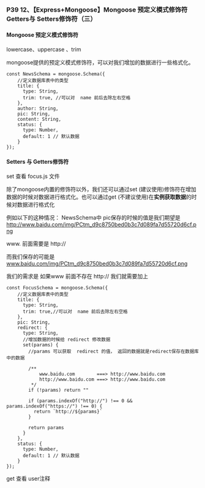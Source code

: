 ### P39 12、【Express+Mongoose】Mongoose 预定义模式修饰符 Getters与 Setters修饰符（三）


#### Mongoose 预定义模式修饰符 

lowercase、uppercase 、trim

mongoose提供的预定义模式修饰符，可以对我们增加的数据进行一些格式化。

```
const NewsSchema = mongoose.Schema({
    //定义数据库表中的类型
    title: {
      type: String,
      trim: true, //可以对  name 前后去除左右空格
    },
    author: String,
    pic: String,
    content: String,
    status: {
      type: Number,
      default: 1 // 默认数据
    }
});
```

#### Setters 与 Getters修饰符

set 查看 focus.js 文件

除了mongoose内置的修饰符以外，我们还可以通过set (建议使用)修饰符在增加数据的时候对数据进行格式化。也可以通过get (不建议使用)在**实例获取数据**的时候对数据进行格式化

例如以下的这种情况：
NewsSchema中 pic保存的时候的值是我们期望是 http://www.baidu.com/img/PCtm_d9c8750bed0b3c7d089fa7d55720d6cf.png

www. 前面需要是 http://

而我们保存的可能是 www.baidu.com/img/PCtm_d9c8750bed0b3c7d089fa7d55720d6cf.png 

我们的需求是 如果www 前面不存在 http:// 我们就需要加上

```
const FocusSchema = mongoose.Schema({
    //定义数据库表中的类型
    title: {
      type: String,
      trim: true,//可以对  name 前后去除左右空格
    },
    pic: String,
    redirect: {
      type: String,
      //增加数据的时候给 redirect 修改数据
      set(params) {
        //params 可以获取  redirect 的值， 返回的数据就是redirect保存在数据库中的数据

        /**
            www.baidu.com        ===> http://www.baidu.com
            http://www.baidu.com ===> http://www.baidu.com
         */
        if (!params) return ""

        if (params.indexOf("http://") !== 0 && params.indexOf("https://") !== 0) {
          return `http://${params}`
        }

        return params
      }
    },
    status: {
      type: Number,
      default: 1 // 默认数据
    }
});
```

get 查看 user注释